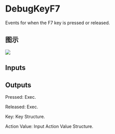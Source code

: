 # DebugKeyF7

Events for when the F7 key is pressed or released.

## 图示

![]($-20221218-19194392.png)

## Inputs

## Outputs

Pressed: Exec.

Released: Exec.

Key: Key Structure.

Action Value: Input Action Value Structure.

